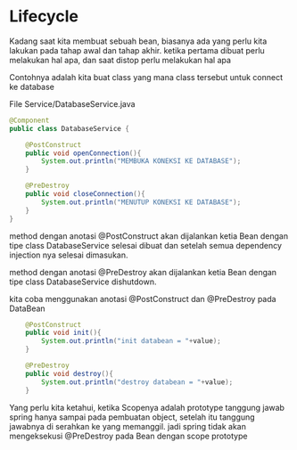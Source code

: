 # Lifecycle

Kadang saat kita membuat sebuah bean, biasanya ada yang perlu kita lakukan pada tahap awal dan tahap akhir. ketika pertama dibuat perlu melakukan hal apa, dan saat distop perlu melakukan hal apa

Contohnya adalah kita buat class yang mana class tersebut untuk connect ke database

File Service/DatabaseService.java
```java
@Component
public class DatabaseService {

    @PostConstruct
    public void openConnection(){
        System.out.println("MEMBUKA KONEKSI KE DATABASE");
    }

    @PreDestroy
    public void closeConnection(){
        System.out.println("MENUTUP KONEKSI KE DATABASE");
    }
}
```
method dengan anotasi @PostConstruct akan dijalankan ketia Bean dengan tipe class DatabaseService selesai dibuat dan setelah semua dependency injection nya selesai dimasukan.

method dengan anotasi @PreDestroy akan dijalankan ketia Bean dengan tipe class DatabaseService dishutdown.


kita coba menggunakan anotasi @PostConstruct dan @PreDestroy pada DataBean

```java
    @PostConstruct
    public void init(){
        System.out.println("init databean = "+value);
    }

    @PreDestroy
    public void destroy(){
        System.out.println("destroy databean = "+value);
    }
```

Yang perlu kita ketahui, ketika Scopenya adalah prototype tanggung jawab spring hanya sampai pada pembuatan object, setelah itu tanggung jawabnya di serahkan ke yang memanggil. jadi spring tidak akan mengeksekusi @PreDestroy pada Bean dengan scope prototype